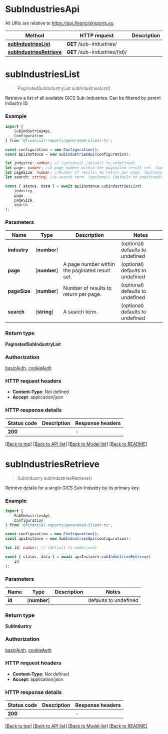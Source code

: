 # SubIndustriesApi

All URIs are relative to *https://api.financialreports.eu*

|Method | HTTP request | Description|
|------------- | ------------- | -------------|
|[**subIndustriesList**](#subindustrieslist) | **GET** /sub-industries/ | |
|[**subIndustriesRetrieve**](#subindustriesretrieve) | **GET** /sub-industries/{id}/ | |

# **subIndustriesList**
> PaginatedSubIndustryList subIndustriesList()

Retrieve a list of all available GICS Sub-Industries. Can be filtered by parent industry ID.

### Example

```typescript
import {
    SubIndustriesApi,
    Configuration
} from '@financial-reports/generated-client-ts';

const configuration = new Configuration();
const apiInstance = new SubIndustriesApi(configuration);

let industry: number; // (optional) (default to undefined)
let page: number; //A page number within the paginated result set. (optional) (default to undefined)
let pageSize: number; //Number of results to return per page. (optional) (default to undefined)
let search: string; //A search term. (optional) (default to undefined)

const { status, data } = await apiInstance.subIndustriesList(
    industry,
    page,
    pageSize,
    search
);
```

### Parameters

|Name | Type | Description  | Notes|
|------------- | ------------- | ------------- | -------------|
| **industry** | [**number**] |  | (optional) defaults to undefined|
| **page** | [**number**] | A page number within the paginated result set. | (optional) defaults to undefined|
| **pageSize** | [**number**] | Number of results to return per page. | (optional) defaults to undefined|
| **search** | [**string**] | A search term. | (optional) defaults to undefined|


### Return type

**PaginatedSubIndustryList**

### Authorization

[basicAuth](../README.md#basicAuth), [cookieAuth](../README.md#cookieAuth)

### HTTP request headers

 - **Content-Type**: Not defined
 - **Accept**: application/json


### HTTP response details
| Status code | Description | Response headers |
|-------------|-------------|------------------|
|**200** |  |  -  |

[[Back to top]](#) [[Back to API list]](../README.md#documentation-for-api-endpoints) [[Back to Model list]](../README.md#documentation-for-models) [[Back to README]](../README.md)

# **subIndustriesRetrieve**
> SubIndustry subIndustriesRetrieve()

Retrieve details for a single GICS Sub-Industry by its primary key.

### Example

```typescript
import {
    SubIndustriesApi,
    Configuration
} from '@financial-reports/generated-client-ts';

const configuration = new Configuration();
const apiInstance = new SubIndustriesApi(configuration);

let id: number; // (default to undefined)

const { status, data } = await apiInstance.subIndustriesRetrieve(
    id
);
```

### Parameters

|Name | Type | Description  | Notes|
|------------- | ------------- | ------------- | -------------|
| **id** | [**number**] |  | defaults to undefined|


### Return type

**SubIndustry**

### Authorization

[basicAuth](../README.md#basicAuth), [cookieAuth](../README.md#cookieAuth)

### HTTP request headers

 - **Content-Type**: Not defined
 - **Accept**: application/json


### HTTP response details
| Status code | Description | Response headers |
|-------------|-------------|------------------|
|**200** |  |  -  |

[[Back to top]](#) [[Back to API list]](../README.md#documentation-for-api-endpoints) [[Back to Model list]](../README.md#documentation-for-models) [[Back to README]](../README.md)

